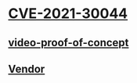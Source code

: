 # [CVE-2021-30044](https://cve.mitre.org/cgi-bin/cvename.cgi?name=CVE-2021-30044)

## [video-proof-of-concept](https://streamable.com/d3yyy4)

## [Vendor](https://remoteclinic.io/)
